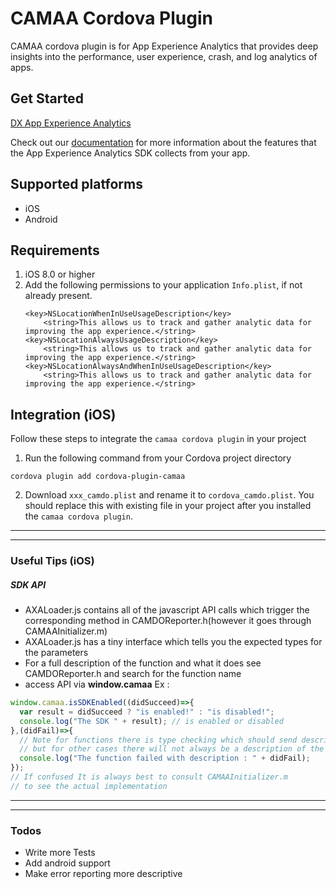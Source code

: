 # CAMAA Cordova Plugin

CAMAA cordova plugin is for App Experience Analytics that provides deep insights into the performance, user experience, crash, and log analytics of apps.


## Get Started
[DX App Experience Analytics](https://www.broadcom.com/info/aiops/app-analytics)

Check out our [documentation](https://techdocs.broadcom.com/content/broadcom/techdocs/us/en/ca-enterprise-software/it-operations-management/app-experience-analytics-saas/SaaS/reference/data-collected-by-ca-app-experience-analytics-sdk.html) for more information about the features that the App Experience Analytics SDK collects from your app.

## Supported platforms
* iOS
* Android
 
## Requirements
1. iOS 8.0 or higher
2. Add the following permissions to your application `Info.plist`, if not already present.
    ```
    <key>NSLocationWhenInUseUsageDescription</key>
        <string>This allows us to track and gather analytic data for improving the app experience.</string>
    <key>NSLocationAlwaysUsageDescription</key>
        <string>This allows us to track and gather analytic data for improving the app experience.</string>
    <key>NSLocationAlwaysAndWhenInUseUsageDescription</key>
        <string>This allows us to track and gather analytic data for improving the app experience.</string>
    ```
   
## Integration (iOS)
Follow these steps to integrate the `camaa cordova plugin` in your project
1. Run the following command from your Cordova project directory
```
cordova plugin add cordova-plugin-camaa
```
2. Download `xxx_camdo.plist` and rename it to `cordova_camdo.plist`. You should replace this with existing file in your project after you installed the `camaa cordova plugin`.


---
---
### Useful Tips (iOS)
  ##### SDK API

- AXALoader.js contains all of the javascript API calls which trigger the corresponding method in CAMDOReporter.h(however it goes through CAMAAInitializer.m)
- AXALoader.js has a tiny interface which tells you the expected types for the parameters
- For a full description of the function and what it does see CAMDOReporter.h and search for the function name
-  access API via **window.camaa**  Ex :
  ```js
window.camaa.isSDKEnabled((didSucceed)=>{
    var result = didSucceed ? "is enabled!" : "is disabled!";
    console.log("The SDK " + result); // is enabled or disabled
},(didFail)=>{
    // Note for functions there is type checking which should send descriptive error messages on failure
    // but for other cases there will not always be a description of the error
    console.log("The function failed with description : " + didFail);
});
// If confused It is always best to consult CAMAAInitializer.m
  // to see the actual implementation
  ```

---
---
### Todos

 - Write more Tests
 - Add android support
 - Make error reporting more descriptive


